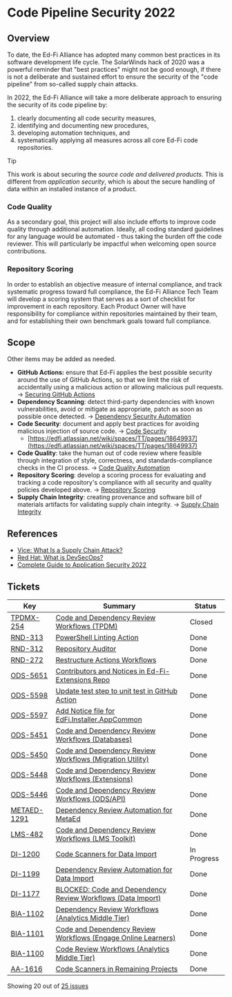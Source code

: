 # Code Pipeline Security 2022

## Overview

To date, the Ed-Fi Alliance has adopted many common best practices in its
software development life cycle. The SolarWinds hack of 2020 was a powerful
reminder that "best practices" might not be good enough, if there is not a
deliberate and sustained effort to ensure the security of the "code pipeline"
from so-called supply chain attacks.

In 2022, the Ed-Fi Alliance will take a more deliberate approach to ensuring the
security of its code pipeline by:

1.  clearly documenting all code security measures,
2.  identifying and documenting new procedures,
3.  developing automation techniques, and
4.  systematically applying all measures across all core Ed-Fi code
    repositories.

> [!TIP]
> This work is about securing the *source* *code and delivered products*.
> This is different from *application security*, which is about the secure
> handling of data within an installed instance of a product.

### Code Quality

As a secondary goal, this project will also include efforts to improve code
quality through additional automation. Ideally, all coding standard guidelines
for any language would be automated - thus taking the burden off the code
reviewer. This will particularly be impactful when welcoming open source
contributions.

### Repository Scoring

In order to establish an objective measure of internal compliance, and track
systematic progress toward full compliance, the Ed-Fi Alliance Tech Team will
develop a scoring system that serves as a sort of checklist for improvement in
each repository. Each Product Owner will have responsibility for compliance
within repositories maintained by their team, and for establishing their own
benchmark goals toward full compliance.

## Scope

Other items may be added as needed.

- **GitHub Actions:** ensure that Ed-Fi applies the best possible security
  around the use of GitHub Actions, so that we limit the risk of accidentally
  using a malicious action or allowing malicious pull requests. → [Securing
  GitHub
  Actions](https://edfi.atlassian.net/wiki/spaces/SDLC/pages/19334563/Guidelines+for+Use+of+GitHub+Actions)
- **Dependency Scanning**: detect third-party dependencies with known
  vulnerabilities, avoid or mitigate as appropriate, patch as soon as possible
  once detected. → [Dependency Security
  Automation](https://edfi.atlassian.net/wiki/spaces/SDLC/pages/19334569/Dependency+Security+Automation)
- **Code Security**: document and apply best practices for avoiding malicious
  injection of source code. → [Code
  Security](https://edfi.atlassian.net/wiki/spaces/SDLC/pages/19334579/Code+Security+Guidelines)
  - [https://edfi.atlassian.net/wiki/spaces/TT/pages/18649937](https://edfi.atlassian.net/wiki/spaces/TT/pages/18649937)
- **Code Quality**: take the human out of code review where feasible through
  integration of style, correctness, and standards-compliance checks in the CI
  process. → [Code Quality
  Automation](https://edfi.atlassian.net/wiki/spaces/SDLC/pages/19334610/Code+Quality+Automation)
- **Repository Scoring**: develop a scoring process for evaluating and
  tracking a code repository's compliance with all security and quality
  policies developed above. → [Repository
  Scoring](https://edfi.atlassian.net/wiki/spaces/SDLC/pages/19334602/Repository+Scoring)
- **Supply Chain Integrity**: creating provenance and software bill of
  materials artifacts for validating supply chain integrity. → [Supply Chain
  Integrity](https://edfi.atlassian.net/wiki/spaces/SDLC/pages/19334698/Release+Workflow+and+Supply+Chain+Integrity)

## References

- [Vice: What Is a Supply Chain
  Attack?](https://www.vice.com/en/article/d3y48v/what-is-a-supply-chain-attack)
- [Red Hat: What is
  DevSecOps?](https://www.redhat.com/en/topics/devops/what-is-devsecops)
- [Complete Guide to Application Security
  2022](https://snyk.io/learn/application-security/)

## Tickets

| Key                                                         | Summary                                                                                                    | Status      |
| ----------------------------------------------------------- | ---------------------------------------------------------------------------------------------------------- | ----------- |
| [TPDMX-254](https://tracker.ed-fi.org/browse/TPDMX-254)     | [Code and Dependency Review Workflows (TPDM)](https://tracker.ed-fi.org/browse/TPDMX-254)                  | Closed      |
| [RND-313](https://tracker.ed-fi.org/browse/RND-313)         | [PowerShell Linting Action](https://tracker.ed-fi.org/browse/RND-313)                                      | Done        |
| [RND-312](https://tracker.ed-fi.org/browse/RND-312)         | [Repository Auditor](https://tracker.ed-fi.org/browse/RND-312)                                             | Done        |
| [RND-272](https://tracker.ed-fi.org/browse/RND-272)         | [Restructure Actions Workflows](https://tracker.ed-fi.org/browse/RND-272)                                  | Done        |
| [ODS-5651](https://tracker.ed-fi.org/browse/ODS-5651)       | [Contributors and Notices in Ed-Fi-Extensions Repo](https://tracker.ed-fi.org/browse/ODS-5651)             | Done        |
| [ODS-5598](https://tracker.ed-fi.org/browse/ODS-5598)       | [Update test step to unit test in GitHub Action](https://tracker.ed-fi.org/browse/ODS-5598)                | Done        |
| [ODS-5597](https://tracker.ed-fi.org/browse/ODS-5597)       | [Add Notice file for EdFi.Installer.AppCommon](https://tracker.ed-fi.org/browse/ODS-5597)                  | Done        |
| [ODS-5451](https://tracker.ed-fi.org/browse/ODS-5451)       | [Code and Dependency Review Workflows (Databases)](https://tracker.ed-fi.org/browse/ODS-5451)              | Done        |
| [ODS-5450](https://tracker.ed-fi.org/browse/ODS-5450)       | [Code and Dependency Review Workflows (Migration Utility)](https://tracker.ed-fi.org/browse/ODS-5450)      | Done        |
| [ODS-5448](https://tracker.ed-fi.org/browse/ODS-5448)       | [Code and Dependency Review Workflows (Extensions)](https://tracker.ed-fi.org/browse/ODS-5448)             | Done        |
| [ODS-5446](https://tracker.ed-fi.org/browse/ODS-5446)       | [Code and Dependency Review Workflows (ODS/API)](https://tracker.ed-fi.org/browse/ODS-5446)                | Done        |
| [METAED-1291](https://tracker.ed-fi.org/browse/METAED-1291) | [Dependency Review Automation for MetaEd](https://tracker.ed-fi.org/browse/METAED-1291)                    | Done        |
| [LMS-482](https://tracker.ed-fi.org/browse/LMS-482)         | [Code and Dependency Review Workflows (LMS Toolkit)](https://tracker.ed-fi.org/browse/LMS-482)             | Done        |
| [DI-1200](https://tracker.ed-fi.org/browse/DI-1200)         | [Code Scanners for Data Import](https://tracker.ed-fi.org/browse/DI-1200)                                  | In Progress |
| [DI-1199](https://tracker.ed-fi.org/browse/DI-1199)         | [Dependency Review Automation for Data Import](https://tracker.ed-fi.org/browse/DI-1199)                   | Done        |
| [DI-1177](https://tracker.ed-fi.org/browse/DI-1177)         | [BLOCKED: Code and Dependency Review Workflows (Data Import)](https://tracker.ed-fi.org/browse/DI-1177)    | Done        |
| [BIA-1102](https://tracker.ed-fi.org/browse/BIA-1102)       | [Dependency Review Workflows (Analytics Middle Tier)](https://tracker.ed-fi.org/browse/BIA-1102)           | Done        |
| [BIA-1101](https://tracker.ed-fi.org/browse/BIA-1101)       | [Code and Dependency Review Workflows (Engage Online Learners)](https://tracker.ed-fi.org/browse/BIA-1101) | Done        |
| [BIA-1100](https://tracker.ed-fi.org/browse/BIA-1100)       | [Code Review Workflows (Analytics Middle Tier)](https://tracker.ed-fi.org/browse/BIA-1100)                 | Done        |
| [AA-1616](https://tracker.ed-fi.org/browse/AA-1616)         | [Code Scanners in Remaining Projects](https://tracker.ed-fi.org/browse/AA-1616)                            | Done        |

Showing 20 out of [25
issues](https://tracker.ed-fi.org/issues/?jql=labels+%3D+cps-2022+&src=confmacro)
